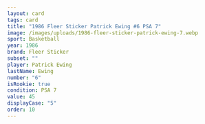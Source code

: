 ```yaml
---
layout: card
tags: card
title: "1986 Fleer Sticker Patrick Ewing #6 PSA 7"
image: /images/uploads/1986-fleer-sticker-patrick-ewing-7.webp
sport: Basketball
year: 1986
brand: Fleer Sticker
subset: ""
player: Patrick Ewing
lastName: Ewing
number: "6"
isRookie: true
condition: PSA 7
value: 45
displayCase: "5"
order: 10
---
```

